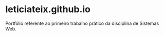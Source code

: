 # leticiateix.github.io
Portfólio referente ao primeiro trabalho prático da disciplina de Sistemas Web.
